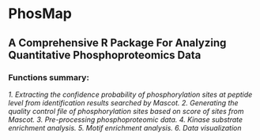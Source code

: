 # PhosMap

## A Comprehensive R Package For Analyzing Quantitative Phosphoproteomics Data

### Functions summary:
*1. Extracting the confidence probability of phosphorylation sites at peptide level from identification results searched by Mascot.*
*2. Generating the quality control file of phosphorylation sites based on score of sites from Mascot.*
*3. Pre-processing phosphoproteomic data.*
*4. Kinase substrate enrichment analysis.*
*5. Motif enrichment analysis.*
*6. Data visualization*
 
